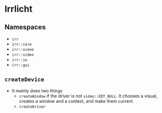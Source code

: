 Irrlicht
========

## Namespaces

* `irr`
* `irr::core`
* `irr::scene`
* `irr::video`
* `irr::io`
* `irr::gui`

## `createDevice`

* It mainly does two things
  * `createWindow` if the driver is not `video::EDT_NULL`.  It chooses a
    visual, creates a window and a context, and make them current
  * `createDriver`
